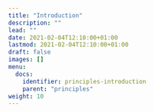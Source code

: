 ```yaml
---
title: "Introduction"
description: ""
lead: ""
date: 2021-02-04T12:10:00+01:00
lastmod: 2021-02-04T12:10:00+01:00
draft: false
images: []
menu:
  docs:
    identifier: principles-introduction
    parent: "principles"
weight: 10
---
```

